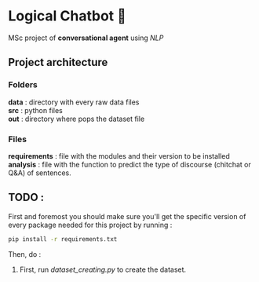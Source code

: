 # Logical Chatbot 💬
MSc project of **conversational agent** using *NLP*

## Project architecture
### Folders
**data** : directory with every raw data files </br>
**src** : python files </br>
**out** : directory where pops the dataset file
### Files
**requirements** : file with the modules and their version to be installed
**analysis** : file with the function to predict the type of discourse (chitchat or Q&A) of sentences.

## TODO :
First and foremost you should make sure you'll get the specific version of every package needed for this project by running :
```bash
pip install -r requirements.txt
```
Then, do :
1. First, run *dataset_creating.py* to create the dataset.
